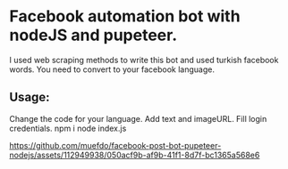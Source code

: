 # Facebook automation bot with nodeJS and pupeteer. 

I used web scraping methods to write this bot and used turkish facebook words. You need to convert to your facebook language.

## Usage:

Change the code for your language.
Add text and imageURL.
Fill login credentials.
npm i
node index.js

https://github.com/muefdo/facebook-post-bot-pupeteer-nodejs/assets/112949938/050acf9b-af9b-41f1-8d7f-bc1365a568e6

